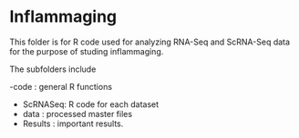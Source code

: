 # Inflammaging

This folder is for R code used for analyzing RNA-Seq and ScRNA-Seq data for the purpose of studing inflammaging.

The subfolders include

-code : general R functions
- ScRNASeq: R code for each dataset 
- data : processed master files
- Results : important results.
